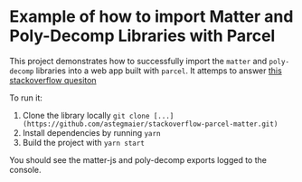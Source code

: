 # Example of how to import Matter and Poly-Decomp Libraries with Parcel

This project demonstrates how to successfully import the `matter` and `poly-decomp` libraries into a web app built with `parcel`. It attemps to answer [this stackoverflow quesiton](https://stackoverflow.com/questions/72295791/matter-js-parcel-svg-animation-does-not-run-on-bluehost-server)

To run it:
1. Clone the library locally `git clone [...](https://github.com/astegmaier/stackoverflow-parcel-matter.git)`
2. Install dependencies by running `yarn`
3. Build the project with `yarn start`

You should see the matter-js and poly-decomp exports logged to the console.
